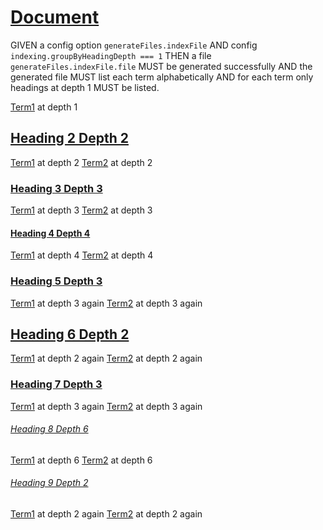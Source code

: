 # [Document](#document)

GIVEN a config option `generateFiles.indexFile`
AND config `indexing.groupByHeadingDepth === 1`
THEN a file `generateFiles.indexFile.file` MUST be generated successfully
AND the generated file MUST list each term alphabetically
AND for each term only headings at depth 1 MUST be listed.

[Term1][1] at depth 1

## [Heading 2 Depth 2](#heading-2-depth-2)

[Term1][1] at depth 2
[Term2][2] at depth 2

### [Heading 3 Depth 3](#heading-3-depth-3)

[Term1][1] at depth 3
[Term2][2] at depth 3

#### [Heading 4 Depth 4](#heading-4-depth-4)

[Term1][1] at depth 4
[Term2][2] at depth 4

### [Heading 5 Depth 3](#heading-5-depth-3)

[Term1][1] at depth 3 again
[Term2][2] at depth 3 again

## [Heading 6 Depth 2](#heading-6-depth-2)

[Term1][1] at depth 2 again
[Term2][2] at depth 2 again

### [Heading 7 Depth 3](#heading-7-depth-3)

[Term1][1] at depth 3 again
[Term2][2] at depth 3 again

###### [Heading 8 Depth 6](#heading-8-depth-6)

[Term1][1] at depth 6
[Term2][2] at depth 6

###### [Heading 9 Depth 2](#heading-9-depth-2)

[Term1][1] at depth 2 again
[Term2][2] at depth 2 again

[1]: ./glossary.md#term1 "Term1 description."

[2]: ./glossary.md#term2 "Term2 description."
